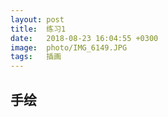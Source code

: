```yaml
---
layout: post
title:  练习1
date:   2018-08-23 16:04:55 +0300
image:  photo/IMG_6149.JPG
tags:   插画
---
```


## 手绘
